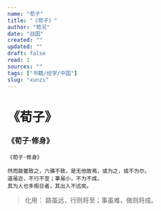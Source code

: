```yaml
---
name: "荀子"
title: "《荀子》"
author: "荀况"
date: "战国"
created: ""
updated: ""
draft: false
read: 1
sources: ""
tags: ["书籍/经学/中国"]
slug: "xunzi"
---
```


# 《荀子》

### 《荀子·修身》

```
《荀子·修身》

然而跛鳖致之，六骥不致，是无他故焉，或为之，或不为尔。
道虽迩，不行不至；事虽小，不为不成。
其为人也多暇日者，其出入不远矣。
```

> 化用：
> 路虽远，行则将至；事虽难，做则将成。
